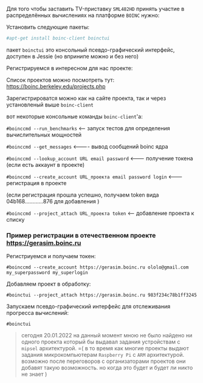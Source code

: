 Для того чтобы заставить TV-приставку `SML482HD` принять участие в распределённых вычислениях на платформе `BOINC`
нужно:

Установить следующие пакеты:
```php
#apt-get install boinc-client boinctui
```
пакет `boinctui` это консольный псевдо-графический интерфейс, доступен в Jessie (но впринипе можно и без него)


Регистрируемся в интересном для нас проекте:

Список проектов можно посмотреть тут:
https://boinc.berkeley.edu/projects.php


Зарегистрироватся можно как на сайте проекта, так и через установленый выше `boinc-client`

вот некоторые консольные команды `boinc-client`'a:

`#boinccmd --run_benchmarks` <-- запуск тестов для определения вычислительных мощностей

`#boinccmd --get_messages` <---- вывод сообщений boinc ядра

`#boinccmd --lookup_account URL email password` <--- получение токена (если есть аккаунт в проекте)

`#boinccmd --create_account URL_проекта email password login` <--- регистрация в проекте 

(если регистрация прошла успешно, получаем token вида 04b168............876 для добавления )

`#boinccmd --project_attach URL_проекта token` <-- добавление проекта к списку



### Пример регистрации в отечественном проекте https://gerasim.boinc.ru

Регистриуемся и получаем токен:

`#boinccmd --create_account https://gerasim.boinc.ru ololo@gmail.com my_superpassword my_superlogin`

Добавляем проект в обработку:

`#boinctui --project_attach https://gerasim.boinc.ru 983f234c78b1ff3245` 

Запускаем псевдо-графический интерфейс для отслеживания прогресса вычислений:

`#boinctui`


> сегодня 20.01.2022 на данный момент мною не было найдено ни одного проекта который бы выдавал задания устройствам c `mipsel` архитектурой. =(
в то время как многие проекты выдают задания микрокомпьютерам `Raspberry Pi` с `ARM` архитектурой.
возможно после переговоров с организаторами проектов они добавят такую возможность. но когда это будет и будет ли никто не знает )  
